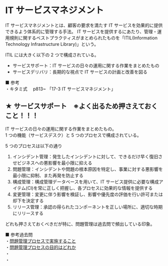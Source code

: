 # IT サービスマネジメント

IT サービスマネジメントとは、顧客の要求を満たす IT サービスを効果的に提供できるよう体系的に管理する手法。
IT サービスを提供するにあたり、管理・運用規則に関するベストプラクティスがまとめられたものを「ITIL(Information Technology Infrastructure Library)」という。

ITIL には大きく以下の 2 つで構成されている。

- サービスサポート：IT サービスの日々の運用に関する作業をまとめたもの
- サービスデリバリ：長期的な視点で IT サービスの計画と改善を図る

■ 参考  
・キタミ式　 p813~ 「17-3 IT サービスマネジメント」

## ★ サービスサポート　※よく出るため押さえておくこと！！！

IT サービスの日々の運用に関する作業をまとめたもの。  
1 つの機能（サービスデスク）と 5 つのプロセスで構成されている。

5 つのプロセスは以下の通り

1. インシデント管理：発生したインシデントに対して、できるだけ早く復旧させビジネスへの悪影響を最小限に抑える
2. 問題管理：インシデントや問題の根本原因を特定し、事業に対する悪影響を最小限に抑制、また再発を防止する
3. 構成管理：構成管理データベースを用いて、IT サービス提供に必要な構成アイテム(CI)を常に正しく把握し、各プロセスに効果的な情報を提供する
4. 変更管理：変更に伴う影響を検証し、影響や優先度の評価を行い許可または却下を決定する
5. リリース管理：承認の得られたコンポーネントを正しい場所に、適切な時期にリリースする

どれも押さえておくべきだが特に、問題管理は過去問で頻出している印象。

■ 参考過去問  
・[問題管理プロセスで実施すること](https://www.ap-siken.com/kakomon/31_haru/q54.html)  
・[問題管理プロセスの目的はどれか](https://www.ap-siken.com/kakomon/04_aki/q55.html)  
・[]()  
・[]()
